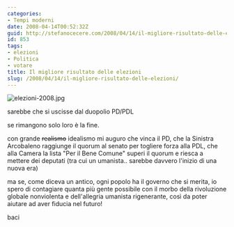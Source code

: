 ```yaml
---
categories:
- Tempi moderni
date: 2008-04-14T00:52:32Z
guid: http://stefanocecere.com/2008/04/14/il-migliore-risultato-delle-elezioni/
id: 853
tags:
- elezioni
- Politica
- votare
title: Il migliore risultato delle elezioni
slug: /2008/04/14/il-migliore-risultato-delle-elezioni/
---
```


![elezioni-2008.jpg](http://stefanocecere.com/wp-content/uploads/sites/3/2008/04/elezioni-2008.jpg)

sarebbe che si uscisse dal duopolio PD/PDL

se rimangono solo loro è la fine.

con grande <del datetime="2008-04-14T09:47:45+00:00">realismo</del> idealismo mi auguro che vinca il PD, che la Sinistra Arcobaleno raggiunge il quorum al senato per togliere forza alla PDL, che alla Camera la lista "Per il Bene Comune" superi il quorum e riesca a mettere dei deputati (tra cui un umanista.. sarebbe davvero l'inizio di una nuova era)

ma se, come diceva un antico, ogni popolo ha il governo che si merita, io spero di contagiare quanta più gente possibile con il morbo della rivoluzione globale nonviolenta e dell'allegria umanista rigenerante, così da poter aiutare ad aver fiducia nel futuro!

baci
